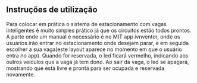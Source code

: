 
## Instruções de utilização
  Para colocar em prática o sistema de estacionamento com vagas inteligentes é muito simples prático já que os circuitos estão todos prontos. A parte onde um manual é necessário é no MIT app ivnventor, onde os usuários irão entrar no estacionamento onde desejam parar, e em seguida escolher a sua vaga(este layout aparece no momento em que o usuário entra no app). Quando for reservada, o led ficará vermelho, indicando aos outros veículos que a vaga já tem dono. Ao sair da vaga, o led se apagará, mostrando que está livre e pronta para ser ocupada e reservada novamente.
